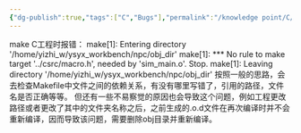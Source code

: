 ```yaml
---
{"dg-publish":true,"tags":["C","Bugs"],"permalink":"/knowledge point/C/Bugs/No rule to make target/","dgPassFrontmatter":true}
---
```


make C工程时报错：
	make[1]: Entering directory '/home/yizhi_w/ysyx_workbench/npc/obj_dir'
	make[1]: *** No rule to make target '../csrc/macro.h', needed by 'sim_main.o'. Stop.
	make[1]: Leaving directory '/home/yizhi_w/ysyx_workbench/npc/obj_dir'
按照一般的思路，会去检查Makefile中文件之间的依赖关系，有没有哪里写错了，引用的路径，文件名是否正确等等。
但还有一些不易察觉的原因也会导致这个问题，例如工程更改路径或者更改了其中的文件夹名称之后，之前生成的.o.d文件在再次编译时并不会重新编译，因而导致该问题，需要删除obj目录并重新编译。